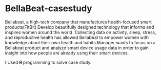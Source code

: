# BellaBeat-casestudy
Bellabeat, a high-tech company that manufactures health-focused smart products(FitBit).Develop beautifully designed technology that informs and inspires women around the world. Collecting data on activity, sleep, stress, and reproductive health has allowed Bellabeat to empower women with knowledge about their own health and habits.Manager wants to focus on a Bellabeat product and analyze smart device usage data in order to gain insight into how people are already using their smart devices.

I Used **R** programming to solve case study.
